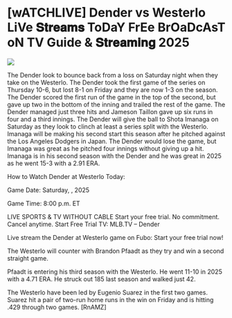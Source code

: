 # [wATCHLIVE] Dender vs Westerlo LiVe 𝐒𝐭𝐫𝐞𝐚𝐦𝐬 ToDaY FrEe BrOaDcAsT oN TV Guide & 𝐒𝐭𝐫𝐞𝐚𝐦𝐢𝐧𝐠  2025  
  
  
[![](https://i.imgur.com/qSNzIqt.png)](https://movie.rssnews.media/JwCGNbU.php)  
  
The Dender look to bounce back from a loss on Saturday night when they take on the Westerlo. The Dender took the first game of the series on Thursday 10-6, but lost 8-1 on Friday and they are now 1-3 on the season. The Dender scored the first run of the game in the top of the second, but gave up two in the bottom of the inning and trailed the rest of the game. The Dender managed just three hits and Jameson Taillon gave up six runs in four and a third innings. The Dender will give the ball to Shota Imanaga on Saturday as they look to clinch at least a series split with the Westerlo. Imanaga will be making his second start this season after he pitched against the Los Angeles Dodgers in Japan. The Dender would lose the game, but Imanaga was great as he pitched four innings without giving up a hit. Imanaga is in his second season with the Dender and he was great in 2025 as he went 15-3 with a 2.91 ERA.

How to Watch Dender at Westerlo Today:

Game Date: Saturday, , 2025

Game Time: 8:00 p.m. ET

LIVE SPORTS & TV WITHOUT CABLE
Start your free trial. No commitment. Cancel anytime.
Start Free Trial
TV: MLB.TV – Dender

Live stream the Dender at Westerlo game on Fubo: Start your free trial now!

The Westerlo will counter with Brandon Pfaadt as they try and win a second straight game.

Pfaadt is entering his third season with the Westerlo. He went 11-10 in 2025 with a 4.71 ERA. He struck out 185 last season and walked just 42.

The Westerlo have been led by Eugenio Suarez in the first two games. Suarez hit a pair of two-run home runs in the win on Friday and is hitting .429 through two games. [RnAMZ]